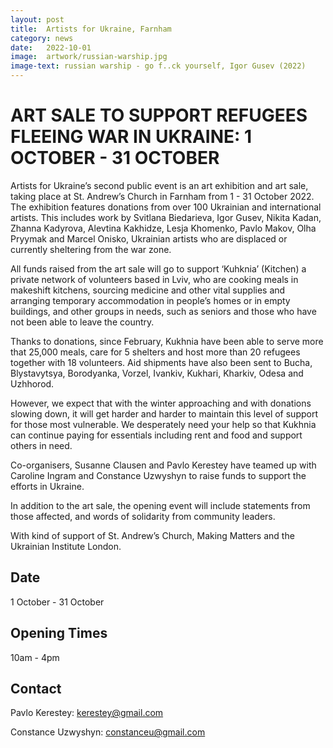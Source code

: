 ```yaml
---
layout: post
title:  Artists for Ukraine, Farnham
category: news
date:   2022-10-01
image:  artwork/russian-warship.jpg
image-text: russian warship - go f..ck yourself, Igor Gusev (2022)
---
```

# ART SALE TO SUPPORT REFUGEES FLEEING WAR IN UKRAINE: 1 OCTOBER - 31 OCTOBER

Artists for Ukraine’s second public event is an art exhibition and art sale, taking place at St.
Andrew’s Church in Farnham from 1 - 31 October 2022. The exhibition features donations
from over 100 Ukrainian and international artists. This includes work by Svitlana Biedarieva,
Igor Gusev, Nikita Kadan, Zhanna Kadyrova, Alevtina Kakhidze, Lesja Khomenko, Pavlo
Makov, Olha Pryymak and Marcel Onisko, Ukrainian artists who are displaced or currently
sheltering from the war zone.

All funds raised from the art sale will go to support ‘Kuhknia’ (Kitchen) a private network of
volunteers based in Lviv, who are cooking meals in makeshift kitchens, sourcing medicine
and other vital supplies and arranging temporary accommodation in people’s homes or in
empty buildings, and other groups in needs, such as seniors and those who have not been
able to leave the country.

Thanks to donations, since February, Kukhnia have been able to serve more that 25,000
meals, care for 5 shelters and host more than 20 refugees together with 18 volunteers. Aid
shipments have also been sent to Bucha, Blystavytsya, Borodyanka, Vorzel, Ivankiv,
Kukhari, Kharkiv, Odesa and Uzhhorod.

However, we expect that with the winter approaching and with donations slowing down, it will
get harder and harder to maintain this level of support for those most vulnerable. We
desperately need your help so that Kukhnia can continue paying for essentials including rent
and food and support others in need.

Co-organisers, Susanne Clausen and Pavlo Kerestey have teamed up with Caroline Ingram
and Constance Uzwyshyn to raise funds to support the efforts in Ukraine.

In addition to the art sale, the opening event will include statements from those affected, and
words of solidarity from community leaders.

With kind of support of St. Andrew’s Church, Making Matters and the Ukrainian Institute
London.

## Date

1 October - 31 October

## Opening Times

10am - 4pm

## Contact

Pavlo Kerestey: kerestey@gmail.com

Constance Uzwyshyn: constanceu@gmail.com
